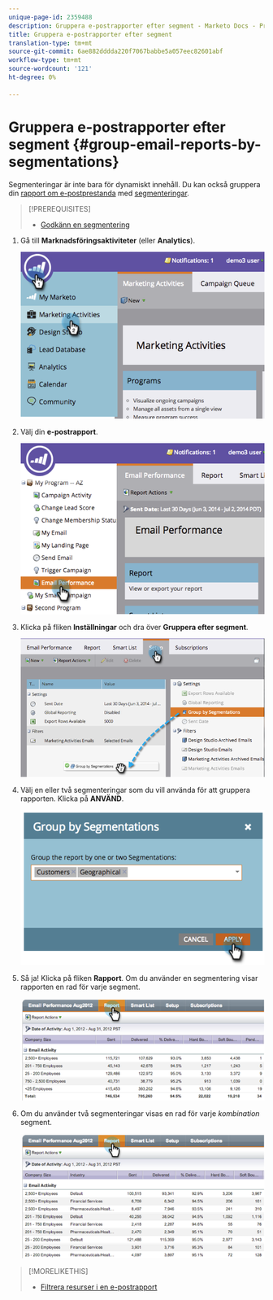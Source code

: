 ```yaml
---
unique-page-id: 2359488
description: Gruppera e-postrapporter efter segment - Marketo Docs - Produktdokumentation
title: Gruppera e-postrapporter efter segment
translation-type: tm+mt
source-git-commit: 6ae882dddda220f7067babbe5a057eec82601abf
workflow-type: tm+mt
source-wordcount: '121'
ht-degree: 0%

---
```



# Gruppera e-postrapporter efter segment {#group-email-reports-by-segmentations}

Segmenteringar är inte bara för dynamiskt innehåll. Du kan också gruppera din [rapport om e-postprestanda](../../../../product-docs/email-marketing/email-programs/email-program-data/email-performance-report.md) med [segmenteringar](https://docs.marketo.com/display/docs/segmentation+and+snippets).

>[!PREREQUISITES]
>
>* [Godkänn en segmentering](approve-a-segmentation.md)

>



1. Gå till **Marknadsföringsaktiviteter** (eller **Analytics**).

   ![](assets/image2014-9-16-9-3a15-3a58.png)

1. Välj din **e-postrapport**.

   ![](assets/image2014-9-16-9-3a16-3a6.png)

1. Klicka på fliken **Inställningar** och dra över **Gruppera efter segment**.

   ![](assets/image2014-9-16-9-3a16-3a59.png)

1. Välj en eller två segmenteringar som du vill använda för att gruppera rapporten. Klicka på **ANVÄND**.

   ![](assets/image2014-9-16-9-3a17-3a9.png)

1. Så ja! Klicka på fliken **Rapport**. Om du använder en segmentering visar rapporten en rad för varje segment.

   ![](assets/image2014-9-16-9-3a17-3a17.png)

1. Om du använder två segmenteringar visas en rad för varje *kombination* segment.

   ![](assets/image2014-9-16-9-3a17-3a26.png)

>[!MORELIKETHIS]
>
>* [Filtrera resurser i en e-postrapport](../../../../product-docs/reporting/basic-reporting/report-activity/filter-assets-in-an-email-report.md)

>




